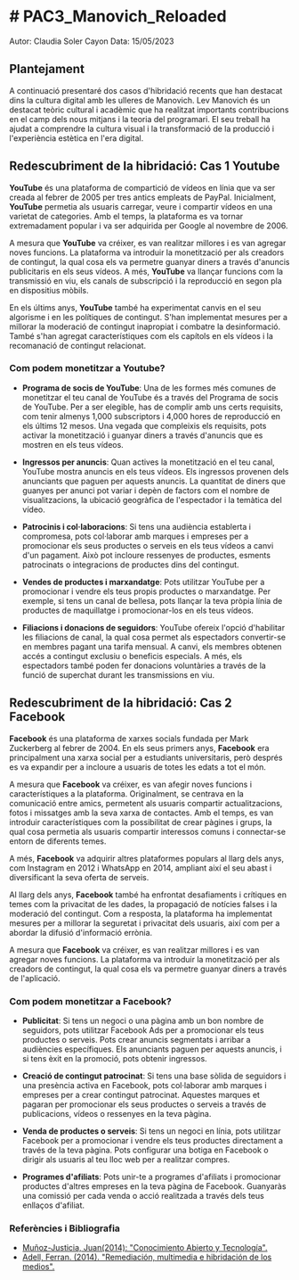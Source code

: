 # # PAC3_Manovich_Reloaded

Autor: Claudia Soler Cayon
Data: 15/05/2023


## Plantejament

A continuació presentaré dos casos d'hibridació recents que han destacat dins la cultura digital amb les ulleres de Manovich. Lev Manovich és un destacat teòric cultural i acadèmic que ha realitzat importants contribucions en el camp dels nous mitjans i la teoria del programari. El seu treball ha ajudat a comprendre la cultura visual i la transformació de la producció i l'experiència estètica en l'era digital.

## Redescubriment de la hibridació: Cas 1 Youtube

**YouTube** és una plataforma de compartició de vídeos en línia que va ser creada al febrer de 2005 per tres antics empleats de PayPal. Inicialment, **YouTube**  permetia als usuaris carregar, veure i compartir vídeos en una varietat de categories. Amb el temps, la plataforma es va tornar extremadament popular i va ser adquirida per Google al novembre de 2006.

A mesura que **YouTube**  va créixer, es van realitzar millores i es van agregar noves funcions. La plataforma va introduir la monetització per als creadors de contingut, la qual cosa els va permetre guanyar diners a través d'anuncis publicitaris en els seus vídeos. A més, **YouTube**  va llançar funcions com la transmissió en viu, els canals de subscripció i la reproducció en segon pla en dispositius mòbils.

En els últims anys, **YouTube**  també ha experimentat canvis en el seu algorisme i en les polítiques de contingut. S'han implementat mesures per a millorar la moderació de contingut inapropiat i combatre la desinformació. També s'han agregat característiques com els capítols en els vídeos i la recomanació de contingut relacionat.

### Com podem monetitzar a Youtube?

- **Programa de socis de YouTube**: Una de les formes més comunes de monetitzar el teu canal de YouTube és a través del Programa de socis de YouTube. Per a ser elegible, has de complir amb uns certs requisits, com tenir almenys 1,000 subscriptors i 4,000 hores de reproducció en els últims 12 mesos. Una vegada que compleixis els requisits, pots activar la monetització i guanyar diners a través d'anuncis que es mostren en els teus vídeos.

- **Ingressos per anuncis**: Quan actives la monetització en el teu canal, YouTube mostra anuncis en els teus vídeos. Els ingressos provenen dels anunciants que paguen per aquests anuncis. La quantitat de diners que guanyes per anunci pot variar i depèn de factors com el nombre de visualitzacions, la ubicació geogràfica de l'espectador i la temàtica del vídeo.

- **Patrocinis i col·laboracions**: Si tens una audiència establerta i compromesa, pots col·laborar amb marques i empreses per a promocionar els seus productes o serveis en els teus vídeos a canvi d'un pagament. Això pot incloure ressenyes de productes, esments patrocinats o integracions de productes dins del contingut.

- **Vendes de productes i marxandatge**: Pots utilitzar YouTube per a promocionar i vendre els teus propis productes o marxandatge. Per exemple, si tens un canal de bellesa, pots llançar la teva pròpia línia de productes de maquillatge i promocionar-los en els teus vídeos.

- **Filiacions i donacions de seguidors**: YouTube ofereix l'opció d'habilitar les filiacions de canal, la qual cosa permet als espectadors convertir-se en membres pagant una tarifa mensual. A canvi, els membres obtenen accés a contingut exclusiu o beneficis especials. A més, els espectadors també poden fer donacions voluntàries a través de la funció de superchat durant les transmissions en viu.

## Redescubriment de la hibridació: Cas 2 Facebook

**Facebook** és una plataforma de xarxes socials fundada per Mark Zuckerberg al febrer de 2004. En els seus primers anys, **Facebook** era principalment una xarxa social per a estudiants universitaris, però després es va expandir per a incloure a usuaris de totes les edats a tot el món.

A mesura que **Facebook**  va créixer, es van afegir noves funcions i característiques a la plataforma. Originalment, se centrava en la comunicació entre amics, permetent als usuaris compartir actualitzacions, fotos i missatges amb la seva xarxa de contactes. Amb el temps, es van introduir característiques com la possibilitat de crear pàgines i grups, la qual cosa permetia als usuaris compartir interessos comuns i connectar-se entorn de diferents temes.

A més, **Facebook**  va adquirir altres plataformes populars al llarg dels anys, com Instagram en 2012 i WhatsApp en 2014, ampliant així el seu abast i diversificant la seva oferta de serveis.

Al llarg dels anys, **Facebook**  també ha enfrontat desafiaments i crítiques en temes com la privacitat de les dades, la propagació de notícies falses i la moderació del contingut. Com a resposta, la plataforma ha implementat mesures per a millorar la seguretat i privacitat dels usuaris, així com per a abordar la difusió d'informació errònia.

A mesura que **Facebook**  va créixer, es van realitzar millores i es van agregar noves funcions. La plataforma va introduir la monetització per als creadors de contingut, la qual cosa els va permetre guanyar diners a través de l'aplicació.

### Com podem monetitzar a Facebook?

- **Publicitat**: Si tens un negoci o una pàgina amb un bon nombre de seguidors, pots utilitzar Facebook Ads per a promocionar els teus productes o serveis. Pots crear anuncis segmentats i arribar a audiències específiques. Els anunciants paguen per aquests anuncis, i si tens èxit en la promoció, pots obtenir ingressos.

- **Creació de contingut patrocinat**: Si tens una base sòlida de seguidors i una presència activa en Facebook, pots col·laborar amb marques i empreses per a crear contingut patrocinat. Aquestes marques et pagaran per promocionar els seus productes o serveis a través de publicacions, vídeos o ressenyes en la teva pàgina.

- **Venda de productes o serveis**: Si tens un negoci en línia, pots utilitzar Facebook per a promocionar i vendre els teus productes directament a través de la teva pàgina. Pots configurar una botiga en Facebook o dirigir als usuaris al teu lloc web per a realitzar compres.

- **Programes d'afiliats**: Pots unir-te a programes d'afiliats i promocionar productes d'altres empreses en la teva pàgina de Facebook. Guanyaràs una comissió per cada venda o acció realitzada a través dels teus enllaços d'afiliat.

### Referències i Bibliografia
- [Muñoz-Justicia, Juan(2014): "Conocimiento Abierto y Tecnología".](http://juan.psicologiasocial.eu/conocimiento-y-tecnologia)
- [Adell, Ferran. (2014). "Remediación, multimedia e hibridación de los medios".](http://multimedia.uoc.edu/blogs/fem/es/remediacio-multimedia-i-hibridacio-dels-mitjans/) 
